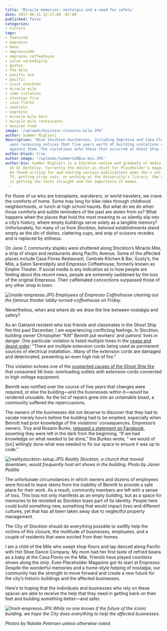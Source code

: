 ```yaml
---
title: 'Miracle memories: nostalgia and a need for safety'
date: 2017-06-11 12:17:00 -07:00
published: false
categories:
- Culture
tags:
- featured
- empresso
- menu
- empresso209
- empresso coffeehouse
- salon serendipity
- gustys
- the mile
- pacific ave
- pacific
- visit stockton
- miracle mile
- code violation
- stockton fire
- casa flores
- centrale
- espresso
- miracle mile bars
- miracle mile restaurants
- mexican food
image: "/uploads/business-closures-mile.JPG"
author: Summer Migliori
description: 'Nine Stockton businesses, including Empresso and Casa Flores, close
  upon receiving notices that five years worth of building violations are stacked
  against them. The violations echo those that occurred at Ghost Ship in Oakland. '
author-block: true
author-image: "/uploads/Summer%20Bio-min.JPG"
author-bio: Summer Migliori is a Stockton native and graduate of media and English
  at UC Berkeley. Currently the editor-in-chief for Placeholder's magazine, she can
  be found writing for and editing various publications when she's not tweeting, criticizing
  TV, petting stray cats, or working at the University's library. She's a firm believer
  in getting the facts straight and the importance of memes.
---
```


For those of us who are transplants, wanderers, or world travelers, we crave the comforts of home. Some may long for bike rides through childhood neighborhoods, or lunch at high school haunts. But what do we do when those comforts and subtle reminders of the past are stolen from us? What happens when the places that hold the most meaning to us silently slip into a city’s history, where empty buildings serve solely as a tangible memory? Unfortunately, for many of us from Stockton, beloved establishments stand empty as the din of dishes, clattering cups, and snip of scissors recedes and is replaced by stillness.

On June 7, community staples were shuttered along Stockton’s Miracle Mile, a strip of shops and restaurants along Pacific Avenue. Some of the affected places include Casa Flores Restaurant, Centrale Kitchen & Bar, Gusty’s, the Mile, a Salon Serendipity and Empresso Coffeehouse, formerly known as Empire Theater. If social media is any indication as to how people are feeling about this recent news, people are extremely saddened by the loss of the original Empresso. Their caffeinated concoctions surpassed those of any other shop in town.

![inside-empresso.JPG](/uploads/inside-empresso.JPG)
*Employees of Empresso Coffeehouse clearing out the famous theater lobby-turned-coffeehouse on Friday.*

Nevertheless, when and where do we draw the line between nostalgia and safety?

As an Oakland resident who lost friends and classmates in the Ghost Ship fire this past December, I am experiencing conflicting feelings. In Stockton, building owner Christopher “Kitt” Bennitt put workers’ and patrons’ lives in danger. One particular violation is listed multiple times in the [cease and desist order](https://drive.google.com/file/d/0B3ZOiXG9tKc2a0VwdUdhXzlkNFU/view): “There are multiple extension cords being used as permanent sources of electrical installation…Many of the extension cords are damaged and deteriorated, presenting an even high risk of fire.”

This violation echoes one of the [suspected causes of the Ghost Ship fire](https://www.theguardian.com/music/2017/jun/02/oakland-ghost-ship-warehouse-fire-aftermath-artists) that consumed 36 lives: overloading outlets with extension cords connected to high voltage equipment.

Bennitt was notified over the course of five years that changes were required, or else the building—and the businesses within it—would be rendered unusable. As the list of repairs grew into an untamable beast, a community suffered the repercussions.

The owners of the businesses did not deserve to discover that they had to vacate merely hours before the building had to be emptied, especially when Bennitt had prior knowledge of the violations’ consequences. Empresso’s owners, Troy and Rosann Burke, [released a statement on Facebook](https://www.facebook.com/Empresso209/posts/1322384117797157), asserting they were left in the dark from the beginning. “If we had knowledge on what needed to be done,” the Burkes wrote, “ we would of \[sic\] willingly done what was needed to fix our space to ensure it was up to code.”

![realitystockton-setup.JPG](/uploads/realitystockton-setup.JPG)
*Reality Stockton, a church that moved downtown, would frequently host art shows in the building. Photo by Javier Padilla*

The unfortunate circumstances in which owners and dozens of employees were forced to leave stems from the inability of Bennitt to provide a safe place for their work. As a result, community members are left with a sense of loss. This loss not only manifests as an empty building, but as a space for memories to be revisited as Stockton loses part of its identity. People here could build something new, something that would impact lives and different cultures, yet that has all been taken away due to neglectful property management.

The City of Stockton should do everything possible to swiftly help the victims of this closure, the multitude of businesses, employees, and a couple of residents that were evicted from their homes.

I am a child of the Mile who swept shop floors and tap danced along Pacific with Hot Shoe Dance Company. My mom had her first taste of refried beans as a baby at the Casa Flores on the Mile. Friends have played countless shows along the strip. Even Placeholder Magazine got its start at Empresso. Despite the wonderful memories and a home-style helping of nostalgia, our community has the strength to move forward and create a new future for the city’s historic buildings and the affected businesses.

Here’s to hoping that the individuals and businesses who rely on these spaces are able to receive the help that they need in getting back on their feet and building something better—and safer.

![front-empresso.JPG](/uploads/front-empresso.JPG)
*While no one knows if the future of the iconic building, we hope the City does everything to help the affected businesses.*

*Photos by Natalie Petersen unless otherwise noted.*